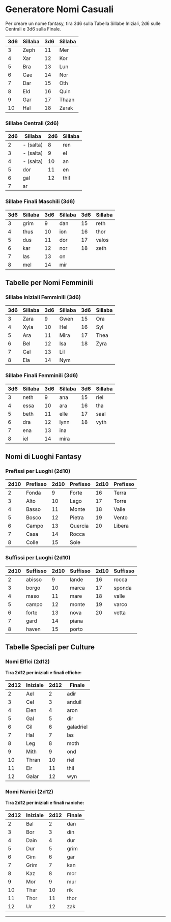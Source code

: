 # Generatore Nomi Casuali

Per creare un nome fantasy, tira 3d6 sulla Tabella Sillabe Iniziali, 2d6 sulle Centrali e 3d6 sulla Finale.

| **3d6** | **Sillaba** | **3d6** | **Sillaba** |
|---|---|---|---|
| 3 | Zeph | 11 | Mer |
| 4 | Xar | 12 | Kor |
| 5 | Bra | 13 | Lun |
| 6 | Cae | 14 | Nor |
| 7 | Dar | 15 | Oth |
| 8 | Eld | 16 | Quin |
| 9 | Gar | 17 | Thaan |
| 10 | Hal | 18 | Zarak |

### Sillabe Centrali (2d6)

| **2d6** | **Sillaba** | **2d6** | **Sillaba** |
|---|---|---|---|
| 2 | - (salta) | 8 | ren |
| 3 | - (salta) | 9 | el |
| 4 | - (salta) | 10 | an |
| 5 | dor | 11 | en |
| 6 | gal | 12 | thil |
| 7 | ar |  | |

### Sillabe Finali Maschili (3d6)

| **3d6** | **Sillaba** | **3d6** | **Sillaba** | **3d6** | **Sillaba** |
|---|---|---|---|---|---|
| 3 | grim | 9 | dan | 15 | reth |
| 4 | thus | 10 | ion | 16 | thor |
| 5 | dus | 11 | dor | 17 | valos |
| 6 | kar | 12 | nor | 18 | zeth |
| 7 | las | 13 | on |  | |
| 8 | mel | 14 | mir |  | |

## Tabelle per Nomi Femminili

### Sillabe Iniziali Femminili (3d6)

| **3d6** | **Sillaba** | **3d6** | **Sillaba** | **3d6** | **Sillaba** |
|---|---|---|---|---|---|
| 3 | Zara | 9 | Gwen | 15 | Ora |
| 4 | Xyla | 10 | Hel | 16 | Syl |
| 5 | Ara | 11 | Mira | 17 | Thea |
| 6 | Bel | 12 | Isa | 18 | Zyra |
| 7 | Cel | 13 | Lil |  | |
| 8 | Ela | 14 | Nym |  | |

### Sillabe Finali Femminili (3d6)

| **3d6** | **Sillaba** | **3d6** | **Sillaba** | **3d6** | **Sillaba** |
|---|---|---|---|---|---|
| 3 | neth | 9 | ana | 15 | riel |
| 4 | essa | 10 | ara | 16 | tha |
| 5 | beth | 11 | elle | 17 | saal |
| 6 | dra | 12 | lynn | 18 | vyth |
| 7 | ena | 13 | ina |  | |
| 8 | iel | 14 | mira |  | |

## Nomi di Luoghi Fantasy

### Prefissi per Luoghi (2d10)

| **2d10** | **Prefisso** | **2d10** | **Prefisso** | **2d10** | **Prefisso** |
|---|---|---|---|---|---|
| 2 | Fonda | 9 | Forte | 16 | Terra |
| 3 | Alto | 10 | Lago | 17 | Torre |
| 4 | Basso | 11 | Monte | 18 | Valle |
| 5 | Bosco | 12 | Pietra | 19 | Vento |
| 6 | Campo | 13 | Quercia | 20 | Libera |
| 7 | Casa | 14 | Rocca |  | |
| 8 | Colle | 15 | Sole |  | |

### Suffissi per Luoghi (2d10)

| **2d10** | **Suffisso** | **2d10** | **Suffisso** | **2d10** | **Suffisso** |
|---|---|---|---|---|---|
| 2 | abisso | 9 | lande | 16 | rocca |
| 3 | borgo | 10 | marca | 17 | sponda |
| 4 | maso | 11 | mare | 18 | valle |
| 5 | campo | 12 | monte | 19 | varco |
| 6 | forte | 13 | nova | 20 | vetta |
| 7 | gard | 14 | piana |  | |
| 8 | haven | 15 | porto |  | |

## Tabelle Speciali per Culture

### Nomi Elfici (2d12)
**Tira 2d12 per iniziali e finali elfiche:**

| **2d12** | **Iniziale** | **2d12** | **Finale** |
|---|---|---|---|
| 2 | Ael | 2 | adir |
| 3 | Cel | 3 | anduil |
| 4 | Elen | 4 | aron |
| 5 | Gal | 5 | dir |
| 6 | Gil | 6 | galadriel |
| 7 | Hal | 7 | las |
| 8 | Leg | 8 | moth |
| 9 | Mith | 9 | ond |
| 10 | Thran | 10 | riel |
| 11 | Elr | 11 | thil |
| 12 | Galar | 12 | wyn |

### Nomi Nanici (2d12)
**Tira 2d12 per iniziali e finali naniche:**

| **2d12** | **Iniziale** | **2d12** | **Finale** |
|---|---|---|---|
| 2 | Bal | 2 | dan |
| 3 | Bor | 3 | din |
| 4 | Dain | 4 | dur |
| 5 | Dur | 5 | grim |
| 6 | Gim | 6 | gar |
| 7 | Grim | 7 | kan |
| 8 | Kaz | 8 | mor |
| 9 | Mor | 9 | mur |
| 10 | Thar | 10 | rik |
| 11 | Thor | 11 | thor |
| 12 | Ur | 12 | zak |


---